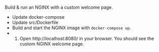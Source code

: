 Build & run an NGINX with a custom welcome page.

* Update docker-compose
* Update src/Dockerfile
* Build and start the NGINX image with `docker-compose up`.
* 1. Open http://localhost:8080/ in your browser. You should see the custom NGINX welcome page.
